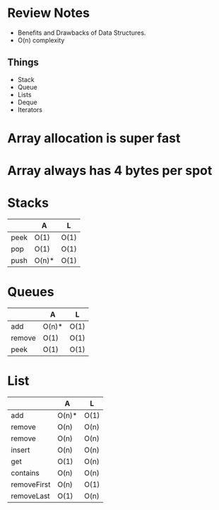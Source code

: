 # Review Notes

- Benefits and Drawbacks of Data Structures.
- O(n) complexity 

## Things
- Stack
- Queue
- Lists
- Deque
- Iterators

# Array allocation is super fast
# Array always has 4 bytes per spot

# Stacks
|		|A 		|L   |
|-------|-------|----|
|peek	|O(1)	|O(1)|
|pop 	|O(1)	|O(1)|
|push 	|O(n)*	|O(1)|


# Queues
|		|A 		|L   |
|-------|-------|----|
|add	|O(n)*	|O(1)|
|remove |O(1)	|O(1)|
|peek   |O(1)	|O(1)|


# List
|			|A 			|L   |
|-----------|-----------|----|
|add		|O(n)*		|O(1)|
|remove 	|O(n)		|O(n)|
|remove 	|O(n)		|O(n)|
|insert 	|O(n)		|O(n)|
|get    	|O(1)		|O(n)|
|contains 	|O(n)		|O(n)|
|removeFirst|O(n)		|O(1)|
|removeLast |O(1)		|O(n)|


